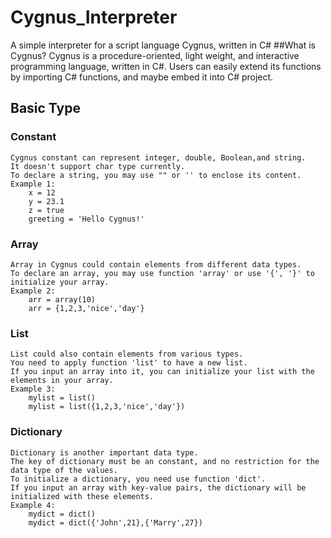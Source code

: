 # Cygnus_Interpreter
A simple interpreter for a script language Cygnus, written in C#
##What is Cygnus?
Cygnus is a procedure-oriented, light weight, and interactive programming language, written in C#.
Users can easily extend its functions by importing C# functions, and maybe embed it into C# project.
## Basic Type
### Constant
	Cygnus constant can represent integer, double, Boolean,and string. 
	It doesn't support char type currently. 
	To declare a string, you may use "" or '' to enclose its content.
	Example 1:
		x = 12
		y = 23.1
		z = true
		greeting = 'Hello Cygnus!'
### Array
	Array in Cygnus could contain elements from different data types. 
	To declare an array, you may use function 'array' or use '{', '}' to initialize your array.
	Example 2:
		arr = array(10)
		arr = {1,2,3,'nice','day'}
### List
	List could also contain elements from various types. 
	You need to apply function 'list' to have a new list. 
	If you input an array into it, you can initialize your list with the elements in your array.
	Example 3:
		mylist = list()
		mylist = list({1,2,3,'nice','day'})
### Dictionary
	Dictionary is another important data type. 
	The key of dictionary must be an constant, and no restriction for the data type of the values. 
	To initialize a dictionary, you need use function 'dict'. 
	If you input an array with key-value pairs, the dictionary will be initialized with these elements.
	Example 4:
		mydict = dict()
		mydict = dict({'John',21},{'Marry',27})

	
